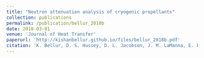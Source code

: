 ```yaml
---
title: "Neutron attenuation analysis of cryogenic propellants"
collection: publications
permalink: /publication/bellur_2018b
date: 2018-03-01
venue: 'Journal of Heat Transfer'
paperurl: 'http://kishanbellur.github.io/files/bellur_2018b.pdf'
citation: 'K. Bellur, D. S. Hussey, D. L. Jacobson, J. M. LaManna, E. F. Médici, J. Hermanson, J. S. Allen, and C. K. Choi. “Neutron attenuation analysis of cryogenic propellants”, Journal of Heat Transfer, 140(3), 2018.'
---
```


